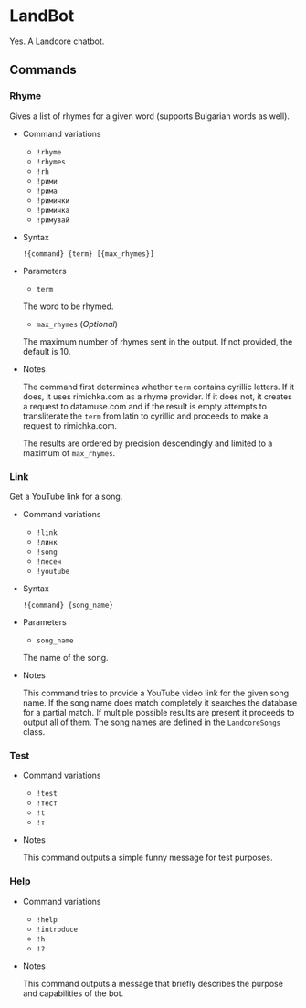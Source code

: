 # LandBot
Yes. A Landcore chatbot.

## Commands

### Rhyme

Gives a list of rhymes for a given word (supports Bulgarian words as well).

* Command variations

    * `!rhyme`
    * `!rhymes`
    * `!rh`
    * `!рими`
    * `!рима`
    * `!римички`
    * `!римичка`
    * `!римувай`


* Syntax

    `!{command} {term} [{max_rhymes}]`

* Parameters

    * `term`

    The word to be rhymed.

    * `max_rhymes` (*Optional*)

    The maximum number of rhymes sent in the output. If not provided, the default is 10.

* Notes

    The command first determines whether `term` contains cyrillic letters.
    If it does, it uses rimichka.com as a rhyme provider.
    If it does not, it creates a request to datamuse.com and if the result is empty attempts to transliterate the `term` from latin to cyrillic and proceeds to make a request to rimichka.com.

    The results are ordered by precision descendingly and limited to a maximum of `max_rhymes`.

### Link

Get a YouTube link for a song.

* Command variations

    * `!link`
    * `!линк`
    * `!song`
    * `!песен`
    * `!youtube`


* Syntax

    `!{command} {song_name}`

* Parameters

    * `song_name`

    The name of the song.

* Notes

    This command tries to provide a YouTube video link for the given song name. If the song name does match completely it searches the database for a partial match. If multiple possible results are present it proceeds to output all of them. The song names are defined in the `LandcoreSongs` class.


### Test

* Command variations

    * `!test`
    * `!тест`
    * `!t`
    * `!т`


* Notes

    This command outputs a simple funny message for test purposes.

### Help

* Command variations

    * `!help`
    * `!introduce`
    * `!h`
    * `!?`


* Notes

    This command outputs a message that briefly describes the purpose and capabilities of the bot.
